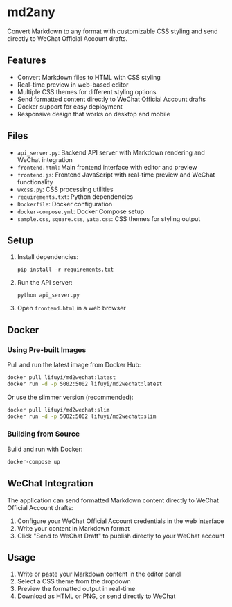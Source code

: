 # md2any

Convert Markdown to any format with customizable CSS styling and send directly to WeChat Official Account drafts.

## Features

- Convert Markdown files to HTML with CSS styling
- Real-time preview in web-based editor
- Multiple CSS themes for different styling options
- Send formatted content directly to WeChat Official Account drafts
- Docker support for easy deployment
- Responsive design that works on desktop and mobile

## Files

- `api_server.py`: Backend API server with Markdown rendering and WeChat integration
- `frontend.html`: Main frontend interface with editor and preview
- `frontend.js`: Frontend JavaScript with real-time preview and WeChat functionality
- `wxcss.py`: CSS processing utilities
- `requirements.txt`: Python dependencies
- `Dockerfile`: Docker configuration
- `docker-compose.yml`: Docker Compose setup
- `sample.css`, `square.css`, `yata.css`: CSS themes for styling output

## Setup

1. Install dependencies:
   ```
   pip install -r requirements.txt
   ```

2. Run the API server:
   ```
   python api_server.py
   ```

3. Open `frontend.html` in a web browser

## Docker

### Using Pre-built Images

Pull and run the latest image from Docker Hub:
```bash
docker pull lifuyi/md2wechat:latest
docker run -d -p 5002:5002 lifuyi/md2wechat:latest
```

Or use the slimmer version (recommended):
```bash
docker pull lifuyi/md2wechat:slim
docker run -d -p 5002:5002 lifuyi/md2wechat:slim
```

### Building from Source

Build and run with Docker:
```bash
docker-compose up
```

## WeChat Integration

The application can send formatted Markdown content directly to WeChat Official Account drafts:

1. Configure your WeChat Official Account credentials in the web interface
2. Write your content in Markdown format
3. Click "Send to WeChat Draft" to publish directly to your WeChat account

## Usage

1. Write or paste your Markdown content in the editor panel
2. Select a CSS theme from the dropdown
3. Preview the formatted output in real-time
4. Download as HTML or PNG, or send directly to WeChat